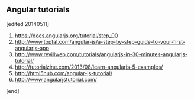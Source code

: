 ## Angular tutorials

[edited 20140511]

 1. https://docs.angularjs.org/tutorial/step_00
 1. http://www.toptal.com/angular-js/a-step-by-step-guide-to-your-first-angularjs-app
 1. http://www.revillweb.com/tutorials/angularjs-in-30-minutes-angularjs-tutorial/
 1. http://tutorialzine.com/2013/08/learn-angularjs-5-examples/
 1. http://html5hub.com/angular-js-tutorial/
 1. http://www.angularjstutorial.com/

[end]